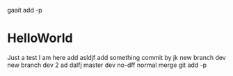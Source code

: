 

gaait add -p

# HelloWorld
Just a test
I am here
add asldjf
add something
commit by jk
new branch dev
new branch dev 2
ad dalfj
master
dev
no-dff
normal merge
git add -p

